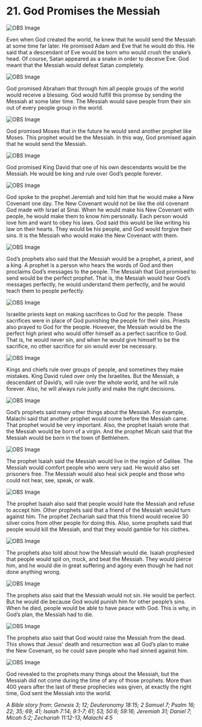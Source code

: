 # 21. God Promises the Messiah

![OBS Image](https://cdn.door43.org/obs/jpg/360px/obs-en-21-01.jpg)

Even when God created the world, he knew that he would send the Messiah at some time far later. He promised Adam and Eve that he would do this. He said that a descendant of Eve would be born who would crush the snake’s head. Of course, Satan appeared as a snake in order to deceive Eve. God meant that the Messiah would defeat Satan completely.

![OBS Image](https://cdn.door43.org/obs/jpg/360px/obs-en-21-02.jpg)

God promised Abraham that through him all people groups of the world would receive a blessing. God would fulfill this promise by sending the Messiah at some later time. The Messiah would save people from their sin out of every people group in the world.

![OBS Image](https://cdn.door43.org/obs/jpg/360px/obs-en-21-03.jpg)

God promised Moses that in the future he would send another prophet like Moses. This prophet would be the Messiah. In this way, God promised again that he would send the Messiah. 

![OBS Image](https://cdn.door43.org/obs/jpg/360px/obs-en-21-04.jpg)

God promised King David that one of his own descendants would be the Messiah. He would be king and rule over God’s people forever. 

![OBS Image](https://cdn.door43.org/obs/jpg/360px/obs-en-21-05.jpg)

God spoke to the prophet Jeremiah and told him that he would make a New Covenant one day. The New Covenant would not be like the old covenant God made with Israel at Sinai. When he would make his New Covenant with people, he would make them to know him personally. Each person would love him and want to obey his laws. God said this would be like writing his law on their hearts. They would be his people, and God would forgive their sins. It is the Messiah who would make the New Covenant with them.

![OBS Image](https://cdn.door43.org/obs/jpg/360px/obs-en-21-06.jpg)

God’s prophets also said that the Messiah would be a prophet, a priest, and a king. A prophet is a person who hears the words of God and then proclaims God’s messages to the people. The Messiah that God promised to send would be the perfect prophet. That is, the Messiah would hear God’s messages perfectly, he would understand them perfectly, and he would teach them to people perfectly.

![OBS Image](https://cdn.door43.org/obs/jpg/360px/obs-en-21-07.jpg)

Israelite priests kept on making sacrifices to God for the people. These sacrifices were in place of God punishing the people for their sins. Priests also prayed to God for the people. However, the Messiah would be the perfect high priest who would offer himself as a perfect sacrifice to God. That is, he would never sin, and when he would give himself to be the sacrifice, no other sacrifice for sin would ever be necessary.

![OBS Image](https://cdn.door43.org/obs/jpg/360px/obs-en-21-08.jpg)

Kings and chiefs rule over groups of people, and sometimes they make mistakes. King David ruled over only the Israelites. But the Messiah, a descendant of David’s, will rule over the whole world, and he will rule forever. Also, he will always rule justly and make the right decisions. 

![OBS Image](https://cdn.door43.org/obs/jpg/360px/obs-en-21-09.jpg)

God’s prophets said many other things about the Messiah. For example, Malachi said that another prophet would come before the Messiah came. That prophet would be very important. Also, the prophet Isaiah wrote that the Messiah would be born of a virgin. And the prophet Micah said that the Messiah would be born in the town of Bethlehem.

![OBS Image](https://cdn.door43.org/obs/jpg/360px/obs-en-21-10.jpg)

The prophet Isaiah said the Messiah would live in the region of Galilee. The Messiah would comfort people who were very sad. He would also set prisoners free. The Messiah would also heal sick people and those who could not hear, see, speak, or walk.

![OBS Image](https://cdn.door43.org/obs/jpg/360px/obs-en-21-11.jpg)

The prophet Isaiah also said that people would hate the Messiah and refuse to accept him. Other prophets said that a friend of the Messiah would turn against him. The prophet Zechariah said that this friend would receive 30 silver coins from other people for doing this. Also, some prophets said that people would kill the Messiah, and that they would gamble for his clothes. 

![OBS Image](https://cdn.door43.org/obs/jpg/360px/obs-en-21-12.jpg)

The prophets also told about how the Messiah would die. Isaiah prophesied that people would spit on, mock, and beat the Messiah. They would pierce him, and he would die in great suffering and agony even though he had not done anything wrong.

![OBS Image](https://cdn.door43.org/obs/jpg/360px/obs-en-21-13.jpg)

The prophets also said that the Messiah would not sin. He would be perfect. But he would die because God would punish him for other people’s sins. When he died, people would be able to have peace with God. This is why, in God’s plan, the Messiah had to die.

![OBS Image](https://cdn.door43.org/obs/jpg/360px/obs-en-21-14.jpg)

The prophets also said that God would raise the Messiah from the dead. This shows that Jesus' death and resurrection was all God’s plan to make the New Covenant, so he could save people who had sinned against him.

![OBS Image](https://cdn.door43.org/obs/jpg/360px/obs-en-21-15.jpg)

God revealed to the prophets many things about the Messiah, but the Messiah did not come during the time of any of those prophets. More than 400 years after the last of these prophecies was given, at exactly the right time, God sent the Messiah into the world.

_A Bible story from: Genesis 3; 12; Deuteronomy 18:15; 2 Samuel 7; Psalm 16; 22; 35; 69; 41; Isaiah 7:14; 9:1-7; 61; 53; 50:6; 59:16; Jeremiah 31; Daniel 7; Micah 5:2; Zechariah 11:12-13; Malachi 4:5_

